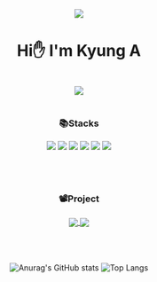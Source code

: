 <div align=center>

<img src="https://capsule-render.vercel.app/api?types=wave&color=C1ECE4&height=150" />
  
# Hi✋ I'm Kyung A
<br/>
<a href="https://hits.seeyoufarm.com"><img src="https://hits.seeyoufarm.com/api/count/incr/badge.svg?url=https%3A%2F%2Fgithub.com%2Fkyunga1126&count_bg=%233AA6B9&title_bg=%23FF9EAA&icon=&icon_color=%23FFD0D0&title=hits&edge_flat=false"/></a>

<br/>
<br/>

### 📚Stacks
<img src="https://img.shields.io/badge/java-007396?style=for-the-badge&logo=OpenJDK&logoColor=white"> 
<img src="https://img.shields.io/badge/Spring-6DB33F?style=for-the-badge&logo=Spring&logoColor=white"> 
<img src="https://img.shields.io/badge/Javascript-90EE90?style=for-the-badge&logo=javascript&logoColor=FFFF00&color=808080">
<img src="https://img.shields.io/badge/HTML5-E34F26?style=for-the-badge&logo=html5&logoColor=FFF"/>
<img src="https://img.shields.io/badge/CSS3-1572B6?style=for-the-badge&logo=css3&logoColor=FFF"/> 
<img src="https://img.shields.io/badge/GitHub-EAEAEA?style=for-the-badge&logo=github&logoColor=000"/> 

<br/>
<br/>
<br/>
<br/>

### 📽️Project
<a href="https://github.com/kyunga1126/ChatBot_Project">
  <img align="center" src="https://github-readme-stats.vercel.app/api/pin/?username=kyunga1126&repo=ChatBot_Project&theme=panda" />
</a>
<a href="https://github.com/kyunga1126/Rank_Game">
  <img align="center" src="https://github-readme-stats.vercel.app/api/pin/?username=kyunga1126&repo=Rank_Game&theme=panda" />
</a>

<br/>
<br/>
<br/>
<br/>

![Anurag's GitHub stats](https://github-readme-stats.vercel.app/api?username=kyunga1126&theme=panda)
![Top Langs](https://github-readme-stats.vercel.app/api/top-langs/?username=kyunga1126&layout=compact&theme=panda)

</div>
